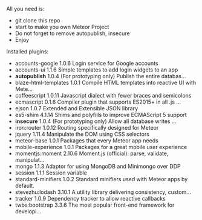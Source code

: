 All you need is:

* git clone this repo
* start to make you own Meteor Project
* Do not forget to remove autopublish, insecure
* Enjoy

Installed plugins:

* accounts-google       1.0.6  Login service for Google accounts
* accounts-ui           1.1.6  Simple templates to add login widgets to an app
* **autopublish**           1.0.4  (For prototyping only) Publish the entire databas...
* blaze-html-templates  1.0.1  Compile HTML templates into reactive UI with Mete...
* coffeescript          1.0.11  Javascript dialect with fewer braces and semicolons
* ecmascript            0.1.6  Compiler plugin that supports ES2015+ in all .js ...
* ejson                 1.0.7  Extended and Extensible JSON library
* es5-shim              4.1.14  Shims and polyfills to improve ECMAScript 5 support
* **insecure**              1.0.4  (For prototyping only) Allow all database writes ...
* iron:router           1.0.12  Routing specifically designed for Meteor
* jquery                1.11.4  Manipulate the DOM using CSS selectors
* meteor-base           1.0.1  Packages that every Meteor app needs
* mobile-experience     1.0.1  Packages for a great mobile user experience
* momentjs:moment       2.10.6  Moment.js (official): parse, validate, manipulat...
* mongo                 1.1.3  Adaptor for using MongoDB and Minimongo over DDP
* session               1.1.1  Session variable
* standard-minifiers    1.0.2  Standard minifiers used with Meteor apps by default.
* stevezhu:lodash       3.10.1  A utility library delivering consistency, custom...
* tracker               1.0.9  Dependency tracker to allow reactive callbacks
* twbs:bootstrap        3.3.6  The most popular front-end framework for developi...
